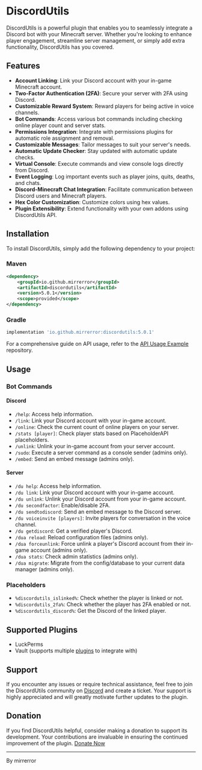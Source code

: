 # DiscordUtils

DiscordUtils is a powerful plugin that enables you to seamlessly integrate a Discord bot with your Minecraft server. Whether you're looking to enhance player engagement, streamline server management, or simply add extra functionality, DiscordUtils has you covered.

## Features

- **Account Linking**: Link your Discord account with your in-game Minecraft account.
- **Two-Factor Authentication (2FA)**: Secure your server with 2FA using Discord.
- **Customizable Reward System**: Reward players for being active in voice channels.
- **Bot Commands**: Access various bot commands including checking online player count and server stats.
- **Permissions Integration**: Integrate with permissions plugins for automatic role assignment and removal.
- **Customizable Messages**: Tailor messages to suit your server's needs.
- **Automatic Update Checker**: Stay updated with automatic update checks.
- **Virtual Console**: Execute commands and view console logs directly from Discord.
- **Event Logging**: Log important events such as player joins, quits, deaths, and chats.
- **Discord-Minecraft Chat Integration**: Facilitate communication between Discord users and Minecraft players.
- **Hex Color Customization**: Customize colors using hex values.
- **Plugin Extensibility**: Extend functionality with your own addons using DiscordUtils API.

## Installation

To install DiscordUtils, simply add the following dependency to your project:

### Maven

```xml
<dependency>
    <groupId>io.github.mirrerror</groupId>
    <artifactId>discordutils</artifactId>
    <version>5.0.1</version>
    <scope>provided</scope>
</dependency>
```

### Gradle

```gradle
implementation 'io.github.mirrerror:discordutils:5.0.1'
```

For a comprehensive guide on API usage, refer to the [API Usage Example](https://github.com/mirrerror/DiscordUtilsAPIUsageExample/tree/main) repository.

## Usage

### Bot Commands

#### Discord

- `/help`: Access help information.
- `/link`: Link your Discord account with your in-game account.
- `/online`: Check the current count of online players on your server.
- `/stats [player]`: Check player stats based on PlaceholderAPI placeholders.
- `/unlink`: Unlink your in-game account from your server account.
- `/sudo`: Execute a server command as a console sender (admins only).
- `/embed`: Send an embed message (admins only).

#### Server

- `/du help`: Access help information.
- `/du link`: Link your Discord account with your in-game account.
- `/du unlink`: Unlink your Discord account from your in-game account.
- `/du secondfactor`: Enable/disable 2FA.
- `/du sendtodiscord`: Send an embed message to the Discord server.
- `/du voiceinvite [players]`: Invite players for conversation in the voice channel.
- `/du getdiscord`: Get a verified player's Discord.
- `/dua reload`: Reload configuration files (admins only).
- `/dua forceunlink`: Force unlink a player's Discord account from their in-game account (admins only).
- `/dua stats`: Check admin statistics (admins only).
- `/dua migrate`: Migrate from the config/database to your current data manager (admins only).

### Placeholders

- `%discordutils_islinked%`: Check whether the player is linked or not.
- `%discordutils_2fa%`: Check whether the player has 2FA enabled or not.
- `%discordutils_discord%`: Get the Discord of the linked player.

## Supported Plugins

- LuckPerms
- Vault (supports multiple [plugins](https://www.spigotmc.org/resources/vault.34315/) to integrate with)

## Support

If you encounter any issues or require technical assistance, feel free to join the DiscordUtils community on [Discord](https://discord.gg/47txjnVtz7) and create a ticket. Your support is highly appreciated and will greatly motivate further updates to the plugin.

## Donation

If you find DiscordUtils helpful, consider making a donation to support its development. Your contributions are invaluable in ensuring the continued improvement of the plugin. [Donate Now](https://paypal.me/mirrerror)

---

By mirrerror
